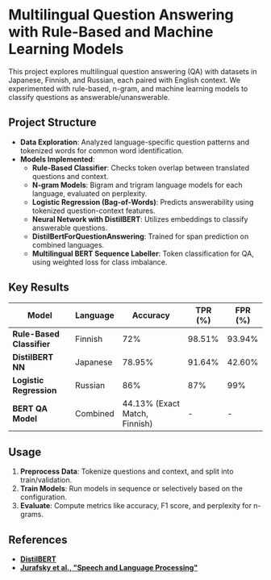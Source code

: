 # Multilingual Question Answering with Rule-Based and Machine Learning Models

This project explores multilingual question answering (QA) with datasets in Japanese, Finnish, and Russian, each paired with English context. We experimented with rule-based, n-gram, and machine learning models to classify questions as answerable/unanswerable.

## Project Structure
- **Data Exploration**: Analyzed language-specific question patterns and tokenized words for common word identification.
- **Models Implemented**:
  - **Rule-Based Classifier**: Checks token overlap between translated questions and context.
  - **N-gram Models**: Bigram and trigram language models for each language, evaluated on perplexity.
  - **Logistic Regression (Bag-of-Words)**: Predicts answerability using tokenized question-context features.
  - **Neural Network with DistilBERT**: Utilizes embeddings to classify answerable questions.
  - **DistilBertForQuestionAnswering**: Trained for span prediction on combined languages.
  - **Multilingual BERT Sequence Labeller**: Token classification for QA, using weighted loss for class imbalance.

## Key Results
| Model                    | Language | Accuracy | TPR (%) | FPR (%) |
|--------------------------|----------|----------|---------|---------|
| **Rule-Based Classifier** | Finnish  | 72%      | 98.51%  | 93.94%  |
| **DistilBERT NN**        | Japanese | 78.95%   | 91.64%  | 42.60%  |
| **Logistic Regression**   | Russian  | 86%      | 87%     | 99%     |
| **BERT QA Model**        | Combined | 44.13% (Exact Match, Finnish) | - | - |

## Usage
1. **Preprocess Data**: Tokenize questions and context, and split into train/validation.
2. **Train Models**: Run models in sequence or selectively based on the configuration.
3. **Evaluate**: Compute metrics like accuracy, F1 score, and perplexity for n-grams.

## References
- **[DistilBERT](https://arxiv.org/abs/1910.01108)**
- **[Jurafsky et al., "Speech and Language Processing"](https://web.stanford.edu/~jurafsky/slp3/)**
